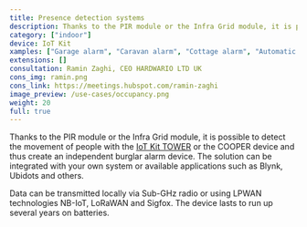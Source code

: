 ```yaml
---
title: Presence detection systems
description: Thanks to the PIR module or the Infra Grid module, it is possible to detect the movement of people and animals with HARDWARIO IoT devices.
category: ["indoor"]
device: IoT Kit
xamples: ["Garage alarm", "Caravan alarm", "Cottage alarm", "Automatic lighting when moving", "Automatic food and water dispenser for animal"]
extensions: []
consultation: Ramin Zaghi, CEO HARDWARIO LTD UK
cons_img: ramin.png
cons_link: https://meetings.hubspot.com/ramin-zaghi
image_preview: /use-cases/occupancy.png
weight: 20
full: true
---
```


Thanks to the PIR module or the Infra Grid module, it is possible to detect the movement of people with the [IoT Kit TOWER](/kit/) or the COOPER device and thus create an independent burglar alarm device. The solution can be integrated with your own system or available applications such as Blynk, Ubidots and others.

Data can be transmitted locally via Sub-GHz radio or using LPWAN technologies NB-IoT, LoRaWAN and Sigfox. The device lasts to run up several years on batteries.